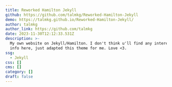 ```yaml
---
title: Reworked Hamilton Jekyll
github: https://github.com/talmkg/Reworked-Hamilton-Jekyll
demo: https://talmkg.github.io/Reworked-Hamilton-Jekyll/
author: talmkg
author_link: https://github.com/talmkg
date: 2023-11-30T12:12:33.531Z
description: >-
  My own website on Jekyll/Hamilton. I don't think u'll find any interesting
  info here, just adapted this theme for me. Love <3.
ssg:
  - Jekyll
css: []
cms: []
category: []
draft: false
---
```

